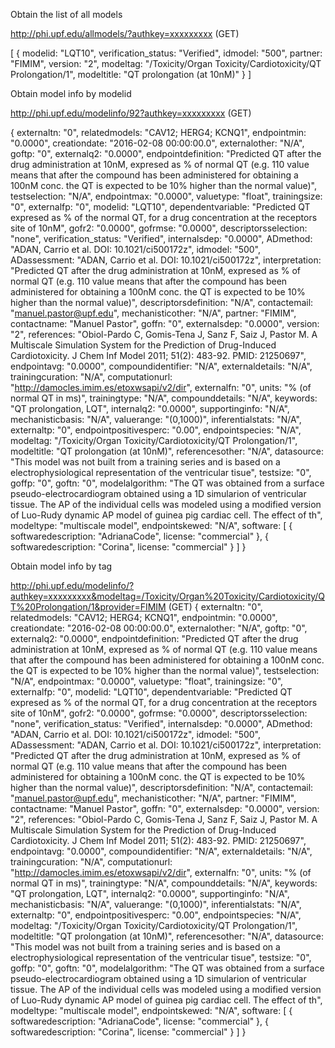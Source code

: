 Obtain the list of all models

http://phi.upf.edu/allmodels/?authkey=xxxxxxxxx (GET)

[
    {
        modelid: "LQT10",
        verification_status: "Verified",
        idmodel: "500",
        partner: "FIMIM",
        version: "2",
        modeltag: "/Toxicity/Organ Toxicity/Cardiotoxicity/QT Prolongation/1",
        modeltitle: "QT prolongation (at 10nM)"
    }
]

Obtain model info by modelid


http://phi.upf.edu/modelinfo/92?authkey=xxxxxxxxx (GET)


{
    externaltn: "0",
    relatedmodels: "CAV12; HERG4; KCNQ1",
    endpointmin: "0.0000",
    creationdate: "2016-02-08 00:00:00.0",
    externalother: "N/A",
    goftp: "0",
    externalq2: "0.0000",
    endpointdefinition: "Predicted QT after the drug administration at 10nM, expresed as % of normal QT (e.g. 110 value means that after the compound has been administered for obtaining a 100nM conc. the QT is expected to be 10% higher than the normal value)",
    testselection: "N/A",
    endpointmax: "0.0000",
    valuetype: "float",
    trainingsize: "0",
    externalfp: "0",
    modelid: "LQT10",
    dependentvariable: "Predicted QT expresed as % of the normal QT, for a drug concentration at the receptors site of 10nM",
    gofr2: "0.0000",
    gofrmse: "0.0000",
    descriptorsselection: "none",
    verification_status: "Verified",
    internalsdep: "0.0000",
    ADmethod: "ADAN, Carrio et al. DOI: 10.1021/ci500172z",
    idmodel: "500",
    ADassessment: "ADAN, Carrio et al. DOI: 10.1021/ci500172z",
    interpretation: "Predicted QT after the drug administration at 10nM, expresed as % of normal QT (e.g. 110 value means that after the compound has been administered for obtaining a 100nM conc. the QT is expected to be 10% higher than the normal value)",
    descriptorsdefinition: "N/A",
    contactemail: "manuel.pastor@upf.edu",
    mechanisticother: "N/A",
    partner: "FIMIM",
    contactname: "Manuel Pastor",
    goffn: "0",
    externalsdep: "0.0000",
    version: "2",
    references: "Obiol-Pardo C, Gomis-Tena J, Sanz F, Saiz J, Pastor M. A Multiscale Simulation System for the Prediction of Drug-Induced Cardiotoxicity. J Chem Inf Model 2011; 51(2): 483-92. PMID: 21250697",
    endpointavg: "0.0000",
    compoundidentifier: "N/A",
    externaldetails: "N/A",
    trainingcuration: "N/A",
    computationurl: "http://damocles.imim.es/etoxwsapi/v2/dir",
    externalfn: "0",
    units: "% (of normal QT in ms)",
    trainingtype: "N/A",
    compounddetails: "N/A",
    keywords: "QT prolongation, LQT",
    internalq2: "0.0000",
    supportinginfo: "N/A",
    mechanisticbasis: "N/A",
    valuerange: "(0,1000)",
    inferentialstats: "N/A",
    externaltp: "0",
    endpointpositivesperc: "0.00",
    endpointspecies: "N/A",
    modeltag: "/Toxicity/Organ Toxicity/Cardiotoxicity/QT Prolongation/1",
    modeltitle: "QT prolongation (at 10nM)",
    referencesother: "N/A",
    datasource: "This model was not built from a training series and is based on a electrophysiological representation of the ventricular tisue",
    testsize: "0",
    goffp: "0",
    goftn: "0",
    modelalgorithm: "The QT was obtained from a surface pseudo-electrocardiogram obtained using a 1D simularion of ventricular tissue. The AP of the individual cells was modeled using a modified version of Luo-Rudy dynamic AP model of guinea pig cardiac cell. The effect of th",
    modeltype: "multiscale model",
    endpointskewed: "N/A",
    software: 
            [
                    {
                        softwaredescription: "AdrianaCode",
                        license: "commercial"
                    },
                    {
                        softwaredescription: "Corina",
                        license: "commercial"
                    }
            ]
}

Obtain model info by tag

http://phi.upf.edu/modelinfo/?authkey=xxxxxxxxx&modeltag=/Toxicity/Organ%20Toxicity/Cardiotoxicity/QT%20Prolongation/1&provider=FIMIM (GET)
{
    externaltn: "0",
    relatedmodels: "CAV12; HERG4; KCNQ1",
    endpointmin: "0.0000",
    creationdate: "2016-02-08 00:00:00.0",
    externalother: "N/A",
    goftp: "0",
    externalq2: "0.0000",
    endpointdefinition: "Predicted QT after the drug administration at 10nM, expresed as % of normal QT (e.g. 110 value means that after the compound has been administered for obtaining a 100nM conc. the QT is expected to be 10% higher than the normal value)",
    testselection: "N/A",
    endpointmax: "0.0000",
    valuetype: "float",
    trainingsize: "0",
    externalfp: "0",
    modelid: "LQT10",
    dependentvariable: "Predicted QT expresed as % of the normal QT, for a drug concentration at the receptors site of 10nM",
    gofr2: "0.0000",
    gofrmse: "0.0000",
    descriptorsselection: "none",
    verification_status: "Verified",
    internalsdep: "0.0000",
    ADmethod: "ADAN, Carrio et al. DOI: 10.1021/ci500172z",
    idmodel: "500",
    ADassessment: "ADAN, Carrio et al. DOI: 10.1021/ci500172z",
    interpretation: "Predicted QT after the drug administration at 10nM, expresed as % of normal QT (e.g. 110 value means that after the compound has been administered for obtaining a 100nM conc. the QT is expected to be 10% higher than the normal value)",
    descriptorsdefinition: "N/A",
    contactemail: "manuel.pastor@upf.edu",
    mechanisticother: "N/A",
    partner: "FIMIM",
    contactname: "Manuel Pastor",
    goffn: "0",
    externalsdep: "0.0000",
    version: "2",
    references: "Obiol-Pardo C, Gomis-Tena J, Sanz F, Saiz J, Pastor M. A Multiscale Simulation System for the Prediction of Drug-Induced Cardiotoxicity. J Chem Inf Model 2011; 51(2): 483-92. PMID: 21250697",
    endpointavg: "0.0000",
    compoundidentifier: "N/A",
    externaldetails: "N/A",
    trainingcuration: "N/A",
    computationurl: "http://damocles.imim.es/etoxwsapi/v2/dir",
    externalfn: "0",
    units: "% (of normal QT in ms)",
    trainingtype: "N/A",
    compounddetails: "N/A",
    keywords: "QT prolongation, LQT",
    internalq2: "0.0000",
    supportinginfo: "N/A",
    mechanisticbasis: "N/A",
    valuerange: "(0,1000)",
    inferentialstats: "N/A",
    externaltp: "0",
    endpointpositivesperc: "0.00",
    endpointspecies: "N/A",
    modeltag: "/Toxicity/Organ Toxicity/Cardiotoxicity/QT Prolongation/1",
    modeltitle: "QT prolongation (at 10nM)",
    referencesother: "N/A",
    datasource: "This model was not built from a training series and is based on a electrophysiological representation of the ventricular tisue",
    testsize: "0",
    goffp: "0",
    goftn: "0",
    modelalgorithm: "The QT was obtained from a surface pseudo-electrocardiogram obtained using a 1D simularion of ventricular tissue. The AP of the individual cells was modeled using a modified version of Luo-Rudy dynamic AP model of guinea pig cardiac cell. The effect of th",
    modeltype: "multiscale model",
    endpointskewed: "N/A",
    software: 
            [
                {
                    softwaredescription: "AdrianaCode",
                    license: "commercial"
                },
                {
                    softwaredescription: "Corina",
                    license: "commercial"
                }
            ]
}
